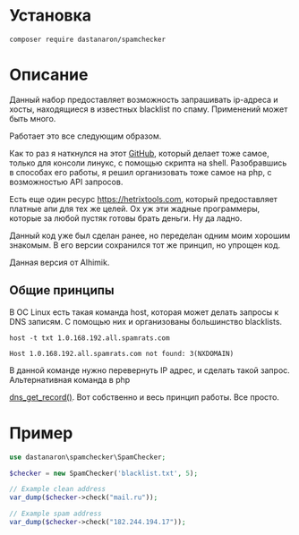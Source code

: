Установка
=============
```
composer require dastanaron/spamchecker
```

Описание
=============

Данный набор предоставляет возможность запрашивать ip-адреса и хосты, находящиеся в известных
blacklist по спаму. Применений может быть много.

Работает это все следующим образом.

Как то раз я наткнулся на этот [GitHub](https://github.com/IntellexApps/blcheck), который делает тоже самое, только для
консоли линукс, с помощью скрипта на shell. Разобравшись в способах его работы, я решил организовать тоже самое на php,
с возможностью API запросов. 

Есть еще один ресурс <https://hetrixtools.com>, который предоставляет платные апи для тех же целей. 
Ох уж эти жадные программеры, которые за любой пустяк готовы брать деньги. Ну да ладно.

Данный код уже был сделан ранее, но переделан одним моим хорошим знакомым.
В его версии сохранился тот же принцип, но упрощен код.

Данная версия от Alhimik.

Общие принципы
------------------

В ОС Linux есть такая команда host, которая может делать запросы к DNS записям. С помощью них и организованы большинство blacklists.

```shell
host -t txt 1.0.168.192.all.spamrats.com
```
```
Host 1.0.168.192.all.spamrats.com not found: 3(NXDOMAIN)
```
В данной команде нужно перевернуть IP адрес, и сделать такой запрос. Альтернативная команда в php

[dns_get_record()](http://php.net/manual/ru/function.dns-get-record.php). Вот собственно и весь принцип работы. Все просто.

Пример
=================
```php
use dastanaron\spamchecker\SpamChecker;

$checker = new SpamChecker('blacklist.txt', 5);

// Example clean address
var_dump($checker->check("mail.ru"));

// Example spam address
var_dump($checker->check("182.244.194.17"));
```
